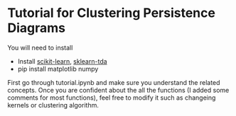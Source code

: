 # Tutorial for Clustering Persistence Diagrams

You will need to install
* Install [scikit-learn](https://scikit-learn.org/stable/install.html), [sklearn-tda](https://github.com/MathieuCarriere/sklearn-tda)
* pip install matplotlib numpy


First go through tutorial.ipynb and make sure you understand the related concepts. 
Once you are confident about the all the functions (I added some comments for most functions), feel free to modify it such as changeing kernels 
or clustering algorithm.

